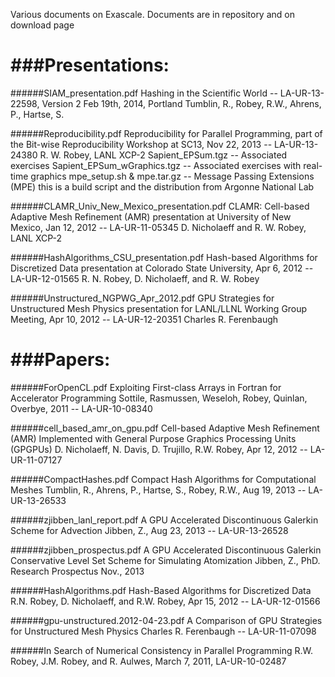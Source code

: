 Various documents on Exascale. Documents are in repository and on download page

###Presentations:
===============

######SIAM_presentation.pdf
   Hashing in the Scientific World -- LA-UR-13-22598, Version 2
   Feb 19th, 2014, Portland
   Tumblin, R.,  Robey, R.W., Ahrens, P., Hartse, S.

######Reproducibility.pdf
Reproducibility for Parallel Programming, part of the
    Bit-wise Reproducibility Workshop at SC13,
    Nov 22, 2013 -- LA-UR-13-24380
   R. W. Robey, LANL XCP-2
   Sapient_EPSum.tgz -- Associated exercises
   Sapient_EPSum_wGraphics.tgz -- Associated exercises with real-time graphics
   mpe_setup.sh & mpe.tar.gz -- Message Passing Extensions (MPE)
      this is a build script and the distribution from Argonne National Lab
   
######CLAMR_Univ_New_Mexico_presentation.pdf
CLAMR: Cell-based Adaptive Mesh Refinement (AMR) presentation
    at University of New Mexico, Jan 12, 2012 -- LA-UR-11-05345
   D. Nicholaeff and R. W. Robey, LANL XCP-2

######HashAlgorithms_CSU_presentation.pdf
Hash-based Algorithms for Discretized Data presentation
    at Colorado State University, Apr 6, 2012 -- LA-UR-12-01565
   R. N. Robey, D. Nicholaeff, and R. W. Robey

######Unstructured_NGPWG_Apr_2012.pdf
GPU Strategies for Unstructured Mesh Physics presentation
    for LANL/LLNL Working Group Meeting, Apr 10, 2012 -- LA-UR-12-20351
   Charles R. Ferenbaugh


###Papers:
==============

######ForOpenCL.pdf
Exploiting First-class Arrays in Fortran for Accelerator Programming
    Sottile, Rasmussen, Weseloh, Robey, Quinlan, Overbye, 2011 -- LA-UR-10-08340
 
######cell_based_amr_on_gpu.pdf
Cell-based Adaptive Mesh Refinement (AMR) Implemented with General Purpose
    Graphics Processing Units (GPGPUs)
    D. Nicholaeff, N. Davis, D. Trujillo, R.W. Robey, Apr 12, 2012 -- LA-UR-11-07127
    
######CompactHashes.pdf
    Compact Hash Algorithms for Computational Meshes
    Tumblin, R., Ahrens, P., Hartse, S., Robey, R.W., Aug 19, 2013 -- LA-UR-13-26533

######zjibben_lanl_report.pdf
    A GPU Accelerated Discontinuous Galerkin Scheme for Advection
    Jibben, Z., Aug 23, 2013 -- LA-UR-13-26528
    
######zjibben_prospectus.pdf
    A GPU Accelerated Discontinuous Galerkin Conservative Level Set Scheme for Simulating Atomization
      Jibben, Z., PhD. Research Prospectus Nov., 2013

    
######HashAlgorithms.pdf
    Hash-Based Algorithms for Discretized Data
    R.N. Robey, D. Nicholaeff, and R.W. Robey, Apr 15, 2012 -- LA-UR-12-01566 

######gpu-unstructured.2012-04-23.pdf
A Comparison of GPU Strategies for Unstructured Mesh Physics
    Charles R. Ferenbaugh -- LA-UR-11-07098

######In Search of Numerical Consistency in Parallel Programming
   R.W. Robey, J.M. Robey, and R. Aulwes, March 7, 2011, LA-UR-10-02487

